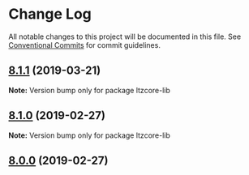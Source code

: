 # Change Log

All notable changes to this project will be documented in this file.
See [Conventional Commits](https://conventionalcommits.org) for commit guidelines.

## [8.1.1](https://github.com/bitpay/ltzcore-lib/compare/v8.1.0...v8.1.1) (2019-03-21)

**Note:** Version bump only for package ltzcore-lib

## [8.1.0](https://github.com/bitpay/ltzcore-lib/compare/v5.0.0-beta.44...v8.1.0) (2019-02-27)

**Note:** Version bump only for package ltzcore-lib

## [8.0.0](https://github.com/bitpay/ltzcore-lib/compare/v5.0.0-beta.44...v8.0.0) (2019-02-27)
